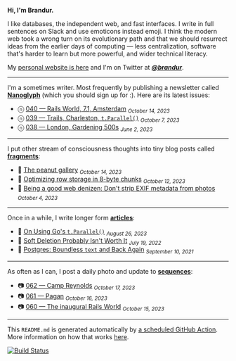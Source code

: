 **Hi, I'm Brandur.**

I like databases, the independent web, and fast interfaces. I write in full sentences on Slack and use emoticons instead emoji. I think the modern web took a wrong turn on its evolutionary path and that we should resurrect ideas from the earlier days of computing — less centralization, software that's harder to learn but more powerful, and wider technical literacy.

My [personal website is here](https://brandur.org) and I'm on Twitter at [***@brandur***](https://twitter.com/brandur).

---

I'm a sometimes writer. Most frequently by publishing a newsletter called [**Nanoglyph**](https://brandur.org/newsletter#nanoglyph) (which you should sign up for :). Here are its latest issues:

* ⓝ [040 — Rails World, 7.1, Amsterdam](https://brandur.org/nanoglyphs/040-rails-world) <sub><em>October 14, 2023</em></sub>
* ⓝ [039 — Trails, Charleston, `t.Parallel()`](https://brandur.org/nanoglyphs/039-trails) <sub><em>October 7, 2023</em></sub>
* ⓝ [038 — London, Gardening 500s](https://brandur.org/nanoglyphs/038-london) <sub><em>June 2, 2023</em></sub>

---

I put other stream of consciousness thoughts into tiny blog posts called [**fragments**](https://brandur.org/fragments):

* 🐚 [The peanut gallery](https://brandur.org/fragments/the-peanut-gallery) <sub><em>October 14, 2023</em></sub>
* 🐚 [Optimizing row storage in 8-byte chunks](https://brandur.org/fragments/postgres-row-optimization) <sub><em>October 12, 2023</em></sub>
* 🐚 [Being a good web denizen: Don&#39;t strip EXIF metadata from photos](https://brandur.org/fragments/stop-stripping-exif) <sub><em>October 4, 2023</em></sub>

---

Once in a while, I write longer form [**articles**](https://brandur.org/articles):

* 📖 [On Using Go&#39;s `t.Parallel()`](https://brandur.org/t-parallel) <sub><em>August 26, 2023</em></sub>
* 📖 [Soft Deletion Probably Isn&#39;t Worth It](https://brandur.org/soft-deletion) <sub><em>July 19, 2022</em></sub>
* 📖 [Postgres: Boundless `text` and Back Again](https://brandur.org/text) <sub><em>September 10, 2021</em></sub>

---

As often as I can, I post a daily photo and update to [**sequences**](https://brandur.org/sequences):

* 📷 [062 — Camp Reynolds](https://brandur.org/sequences/062) <sub><em>October 17, 2023</em></sub>
* 📷 [061 — Pagan](https://brandur.org/sequences/061) <sub><em>October 16, 2023</em></sub>
* 📷 [060 — The inaugural Rails World](https://brandur.org/sequences/060) <sub><em>October 15, 2023</em></sub>

---

This `README.md` is generated automatically by [a scheduled GitHub Action](https://github.com/brandur/brandur/blob/master/.github/workflows/ci.yml). More information on how that works [here](https://brandur.org/fragments/self-updating-github-readme).

[![Build Status](https://github.com/brandur/brandur/workflows/brandur%20CI/badge.svg)](https://github.com/brandur/brandur/actions)
